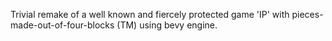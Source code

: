 Trivial remake of a well known and fiercely protected game 'IP' with pieces-made-out-of-four-blocks (TM) using bevy engine.